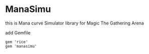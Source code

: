 # ManaSimu

this is Mana curve Simulator library for Magic The Gathering Arena 


add Gemfile

```Gemfile:
gem 'rice'
gem 'manasimu'
```

